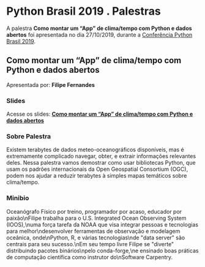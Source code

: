 # Python Brasil 2019 . Palestras


A palestra **Como montar um “App” de clima/tempo com Python e dados abertos** foi apresentada no dia 27/10/2019, durante a [Conferência Python Brasil 2019](http://2019.pythonbrasil.org.br).


## Como montar um “App” de clima/tempo com Python e dados abertos
Apresentada por: **Filipe Fernandes**

### Slides
Acesse os slides: **[Como montar um “App” de clima/tempo com Python e dados abertos](./)**


### Sobre Palestra
Existem terabytes de dados meteo-oceanográficos disponíveis, mas é extremamente complicado navegar, obter, e extrair informações relevantes deles. Nessa palestra vamos demostrar como usar bibliotecas Python, que usam os padrões internacionais da Open Geospatial Consortium (OGC), podem nos ajudar a reduzir terabytes à simples mapas temáticos sobre clima/tempo.



### Minibio
Oceanógrafo Físico por treino, programador por acaso, educador por paixão\nFilipe trabalha para o U.S. Integrated Ocean Observing System (IOOS),\numa força tarefa da NOAA que visa integrar pessoas e tecnologias para melhor\ndesenvolver ferramentas de observação e modelagem oceânica, onde\nPython, R, e várias tecnologias\nde "data server" são centrais para seu sucesso.\nEm seu tempo livre Filipe se "diverte" distribuindo pacotes binários\npelo conda-forge,\ne ensinado boas práticas de computação científica como instrutor do\nSoftware Carpentry.


